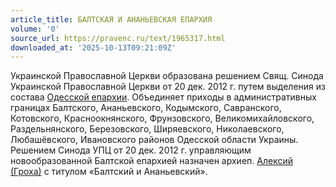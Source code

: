 ```yaml
---
article_title: БАЛТСКАЯ И АНАНЬЕВСКАЯ ЕПАРХИЯ
volume: '0'
source_url: https://pravenc.ru/text/1965317.html
downloaded_at: '2025-10-13T09:21:09Z'
---
```


Украинской Православной Церкви образована решением Свящ. Синода Украинской Православной Церкви от 20 дек. 2012 г. путем выделения из состава [Одесской епархии](<https://pravenc.ru/text/Одесской епархии.html>). Объединяет приходы в административных границах Балтского, Ананьевского, Кодымского, Савранского, Котовского, Красноокнянского, Фрунзовского, Великомихайловского, Раздельнянского, Березовского, Ширяевского, Николаевского, Любашёвского, Ивановского районов Одесской области Украины.
Решением Синода УПЦ от 20 дек. 2012 г. управляющим новообразованной Балтской епархией назначен архиеп. [Алексий (Гроха)](<https://pravenc.ru/text/Алексий (Гроха).html>) с титулом «Балтский и Ананьевский».
